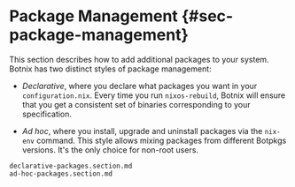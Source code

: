 # Package Management {#sec-package-management}

This section describes how to add additional packages to your system.
Botnix has two distinct styles of package management:

-   *Declarative*, where you declare what packages you want in your
    `configuration.nix`. Every time you run `nixos-rebuild`, Botnix will
    ensure that you get a consistent set of binaries corresponding to
    your specification.

-   *Ad hoc*, where you install, upgrade and uninstall packages via the
    `nix-env` command. This style allows mixing packages from different
    Botpkgs versions. It's the only choice for non-root users.

```{=include=} sections
declarative-packages.section.md
ad-hoc-packages.section.md
```
